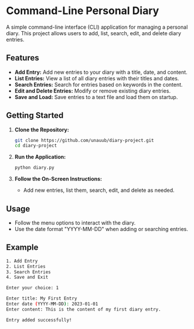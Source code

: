 # Command-Line Personal Diary

A simple command-line interface (CLI) application for managing a personal diary. This project allows users to add, list, search, edit, and delete diary entries.

## Features

- **Add Entry:** Add new entries to your diary with a title, date, and content.
- **List Entries:** View a list of all diary entries with their titles and dates.
- **Search Entries:** Search for entries based on keywords in the content.
- **Edit and Delete Entries:** Modify or remove existing diary entries.
- **Save and Load:** Save entries to a text file and load them on startup.

## Getting Started

1. **Clone the Repository:**
    ```bash
    git clone https://github.com/unauub/diary-project.git
    cd diary-project
    ```

2. **Run the Application:**
    ```bash
    python diary.py
    ```

3. **Follow the On-Screen Instructions:**
   - Add new entries, list them, search, edit, and delete as needed.

## Usage

- Follow the menu options to interact with the diary.
- Use the date format "YYYY-MM-DD" when adding or searching entries.

## Example

```bash
1. Add Entry
2. List Entries
3. Search Entries
4. Save and Exit

Enter your choice: 1

Enter title: My First Entry
Enter date (YYYY-MM-DD): 2023-01-01
Enter content: This is the content of my first diary entry.

Entry added successfully!
